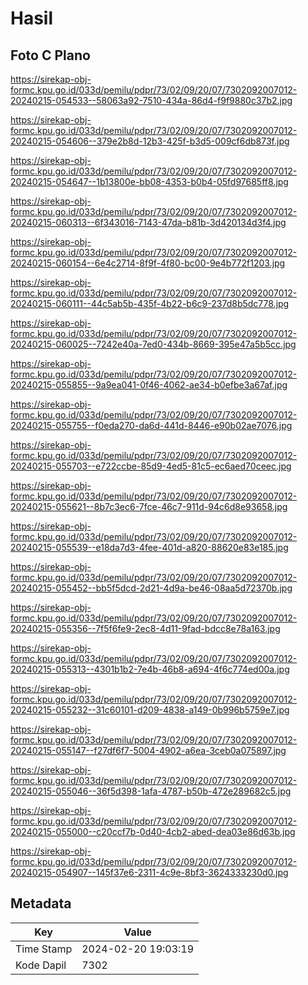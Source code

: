# Hasil

## Foto C Plano

https://sirekap-obj-formc.kpu.go.id/033d/pemilu/pdpr/73/02/09/20/07/7302092007012-20240215-054533--58063a92-7510-434a-86d4-f9f9880c37b2.jpg

https://sirekap-obj-formc.kpu.go.id/033d/pemilu/pdpr/73/02/09/20/07/7302092007012-20240215-054606--379e2b8d-12b3-425f-b3d5-009cf6db873f.jpg

https://sirekap-obj-formc.kpu.go.id/033d/pemilu/pdpr/73/02/09/20/07/7302092007012-20240215-054647--1b13800e-bb08-4353-b0b4-05fd97685ff8.jpg

https://sirekap-obj-formc.kpu.go.id/033d/pemilu/pdpr/73/02/09/20/07/7302092007012-20240215-060313--6f343016-7143-47da-b81b-3d420134d3f4.jpg

https://sirekap-obj-formc.kpu.go.id/033d/pemilu/pdpr/73/02/09/20/07/7302092007012-20240215-060154--6e4c2714-8f9f-4f80-bc00-9e4b772f1203.jpg

https://sirekap-obj-formc.kpu.go.id/033d/pemilu/pdpr/73/02/09/20/07/7302092007012-20240215-060111--44c5ab5b-435f-4b22-b6c9-237d8b5dc778.jpg

https://sirekap-obj-formc.kpu.go.id/033d/pemilu/pdpr/73/02/09/20/07/7302092007012-20240215-060025--7242e40a-7ed0-434b-8669-395e47a5b5cc.jpg

https://sirekap-obj-formc.kpu.go.id/033d/pemilu/pdpr/73/02/09/20/07/7302092007012-20240215-055855--9a9ea041-0f46-4062-ae34-b0efbe3a67af.jpg

https://sirekap-obj-formc.kpu.go.id/033d/pemilu/pdpr/73/02/09/20/07/7302092007012-20240215-055755--f0eda270-da6d-441d-8446-e90b02ae7076.jpg

https://sirekap-obj-formc.kpu.go.id/033d/pemilu/pdpr/73/02/09/20/07/7302092007012-20240215-055703--e722ccbe-85d9-4ed5-81c5-ec6aed70ceec.jpg

https://sirekap-obj-formc.kpu.go.id/033d/pemilu/pdpr/73/02/09/20/07/7302092007012-20240215-055621--8b7c3ec6-7fce-46c7-911d-94c6d8e93658.jpg

https://sirekap-obj-formc.kpu.go.id/033d/pemilu/pdpr/73/02/09/20/07/7302092007012-20240215-055539--e18da7d3-4fee-401d-a820-88620e83e185.jpg

https://sirekap-obj-formc.kpu.go.id/033d/pemilu/pdpr/73/02/09/20/07/7302092007012-20240215-055452--bb5f5dcd-2d21-4d9a-be46-08aa5d72370b.jpg

https://sirekap-obj-formc.kpu.go.id/033d/pemilu/pdpr/73/02/09/20/07/7302092007012-20240215-055356--7f5f6fe9-2ec8-4d11-9fad-bdcc8e78a163.jpg

https://sirekap-obj-formc.kpu.go.id/033d/pemilu/pdpr/73/02/09/20/07/7302092007012-20240215-055313--4301b1b2-7e4b-46b8-a694-4f6c774ed00a.jpg

https://sirekap-obj-formc.kpu.go.id/033d/pemilu/pdpr/73/02/09/20/07/7302092007012-20240215-055232--31c60101-d209-4838-a149-0b996b5759e7.jpg

https://sirekap-obj-formc.kpu.go.id/033d/pemilu/pdpr/73/02/09/20/07/7302092007012-20240215-055147--f27df6f7-5004-4902-a6ea-3ceb0a075897.jpg

https://sirekap-obj-formc.kpu.go.id/033d/pemilu/pdpr/73/02/09/20/07/7302092007012-20240215-055046--36f5d398-1afa-4787-b50b-472e289682c5.jpg

https://sirekap-obj-formc.kpu.go.id/033d/pemilu/pdpr/73/02/09/20/07/7302092007012-20240215-055000--c20ccf7b-0d40-4cb2-abed-dea03e86d63b.jpg

https://sirekap-obj-formc.kpu.go.id/033d/pemilu/pdpr/73/02/09/20/07/7302092007012-20240215-054907--145f37e6-2311-4c9e-8bf3-3624333230d0.jpg


## Metadata

| Key        | Value               |
| ---------- | ------------------- |
| Time Stamp | 2024-02-20 19:03:19 |
| Kode Dapil | 7302                |



